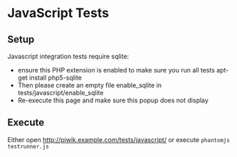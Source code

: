 # JavaScript Tests

## Setup
Javascript integration tests require sqlite:
 * ensure this PHP extension is enabled to make sure you run all tests apt-get install php5-sqlite
 * Then please create an empty file enable_sqlite in tests/javascript/enable_sqlite
 * Re-execute this page and make sure this popup does not display

## Execute

Either open http://piwik.example.com/tests/javascript/ or execute `phantomjs testrunner.js`
